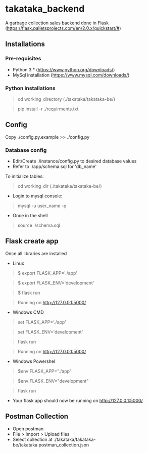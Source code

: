 # takataka_backend
A garbage collection sales backend done in Flask (https://flask.palletsprojects.com/en/2.0.x/quickstart/#)


## Installations
### Pre-requisites
- Python 3.* (https://www.python.org/downloads/)
- MySql installation (https://www.mysql.com/downloads/)

### Python installations
> cd working_directory (./takataka/takataka-be/)

> pip install -r ./requirments.txt

## Config
Copy ./config.py.example >> ./config.py

### Database config
- Edit/Create ./instance/config.py to desired database values
- Refer to ./app/schema.sql for 'db_name'

To initialize tables:
> cd working_dir (./takataka/takataka-be/)

- Login to mysql console: 

> mysql -u user_name -p

- Once in the shell

>  source ./schema.sql

## Flask create app
Once all libraries are installed
- Linux

> $ export FLASK_APP='./app'

> $ export FLASK_ENV='development'

> $ flask run

> Running on http://127.0.0.1:5000/

- Windows CMD

> set FLASK_APP='./app'

> set FLASK_ENV='development'

> flask run

> Running on http://127.0.0.1:5000/

- Windows Powershel

> $env:FLASK_APP="./app"

> $env:FLASK_ENV="development"

> flask run

- Your flask app should now be running on http://127.0.0.1:5000/

## Postman Collection
- Open postman
- File > Import > Upload files
- Select collection at ./takataka/takataka-be/takataka.postman_collection.json